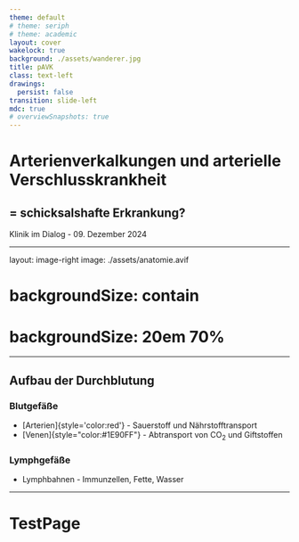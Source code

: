 ```yaml
---
theme: default
# theme: seriph
# theme: academic
layout: cover
wakelock: true
background: ./assets/wanderer.jpg
title: pAVK
class: text-left
drawings:
  persist: false
transition: slide-left
mdc: true
# overviewSnapshots: true
---
```


# Arterienverkalkungen und arterielle Verschlusskrankheit

## = schicksalshafte Erkrankung?

<div class="abs-bl m-6">
Klinik im Dialog - 09. Dezember 2024
</div>

---
layout: image-right
image: ./assets/anatomie.avif
# backgroundSize: contain
# backgroundSize: 20em 70%
---

## Aufbau der Durchblutung

### Blutgefäße

<v-clicks>

- [Arterien]{style='color:red'} - Sauerstoff und Nährstofftransport
- [Venen]{style="color:#1E90FF"} - Abtransport von CO<sub>2</sub> und Giftstoffen

</v-clicks>

### Lymphgefäße

<v-clicks>

- Lymphbahnen - Immunzellen, Fette, Wasser

</v-clicks>

<style>
h2 {
  --uno: 'text-gray-300 mb-8';
}
h3 {
  --uno: 'mb-2 mt-4';
}

.slidev-vclick-target {
transition: opacity 500ms ease;
}
.slidev-vclick-hidden {
  opacity: 0.4 !important
}
/* .slidev-vclick-prior {
  opacity: 0.2
} */

</style>

---

# TestPage

